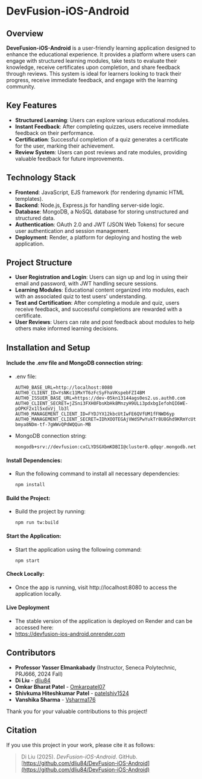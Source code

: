 # DevFusion-iOS-Android

## Overview
**DeveFusion-iOS-Android** is a user-friendly learning application designed to enhance the educational experience. It provides a platform where users can engage with structured learning modules, take tests to evaluate their knowledge, receive certificates upon completion, and share feedback through reviews. This system is ideal for learners looking to track their progress, receive immediate feedback, and engage with the learning community.

## Key Features
- **Structured Learning**: Users can explore various educational modules.
- **Instant Feedback**: After completing quizzes, users receive immediate feedback on their performance.
- **Certification**: Successful completion of a quiz generates a certificate for the user, marking their achievement.
- **Review System**: Users can post reviews and rate modules, providing valuable feedback for future improvements.
  
## Technology Stack
- **Frontend**: JavaScript, EJS framework (for rendering dynamic HTML templates).
- **Backend**: Node.js, Express.js for handling server-side logic.
- **Database**: MongoDB, a NoSQL database for storing unstructured and structured data.
- **Authentication**: OAuth 2.0 and JWT (JSON Web Tokens) for secure user authentication and session management.
- **Deployment**: Render, a platform for deploying and hosting the web application.

## Project Structure
- **User Registration and Login**: Users can sign up and log in using their email and password, with JWT handling secure sessions.
- **Learning Modules**: Educational content organized into modules, each with an associated quiz to test users' understanding.
- **Test and Certification**: After completing a module and quiz, users receive feedback, and successful completions are rewarded with a certificate.
- **User Reviews**: Users can rate and post feedback about modules to help others make informed learning decisions.

## Installation and Setup
#### Include the .env file and MongoDB connection string:
- .env file:
  
  `AUTH0_BASE_URL=http://localhost:8080`
  `AUTH0_CLIENT_ID=YsNKc11MxYT6zFcSyFhaVKspebFZI4BM` 
  `AUTH0_ISSUER_BASE_URL=https://dev-05kn13144ags0es2.us.auth0.com` 
  `AUTH0_CLIENT_SECRET=jZSni3FXH0FbsKbHk8MnzyH9ULi3pdxbgIefohQI6WE-pOPKF2x1l5xdxVj_lb3l` 
  `AUTH0_MANAGEMENT_CLIENT_ID=FYDJYX12kbcUtIwFE6QVfUM1fFNWD6yp` 
  `AUTH0_MANAGEMENT_CLIENT_SECRET=IDhXOOTEGAjVWdSPwYukTr8U8Ghd9KRmYcUtbmya8NDm-tf-7gWWvQPdWQQun-MB`

- MongoDB connection string:

  `mongodb+srv://devfusion:cxCLYDSGXbmKDBII@cluster0.qdqqr.mongodb.net`

#### Install Dependencies:
- Run the following command to install all necessary dependencies:

  `npm install`

#### Build the Project:
- Build the project by running:

  `npm run tw:build`

#### Start the Application:
- Start the application using the following command:

  `npm start`

#### Check Locally:
- Once the app is running, visit http://localhost:8080 to access the application locally.

#### Live Deployment
- The stable version of the application is deployed on Render and can be accessed here:
- https://devfusion-ios-android.onrender.com

## Contributors

- **Professor Yasser Elmankabady** (Instructor, Seneca Polytechnic, PRJ666, 2024 Fall)  
- **Di Liu** - [dliu84](https://github.com/dliu84)  
- **Omkar Bharat Patel** - [Omkarpatel07 ](https://github.com/Omkarpatel07 )
- **Shivkuma Hiteshkumar Patel** - [patelshiv1524](https://github.com/patelshiv1524)
- **Vanshika Sharma** - [Vsharma176](https://github.com/Vsharma176)

Thank you for your valuable contributions to this project!  

## Citation

If you use this project in your work, please cite it as follows:

> Di Liu (2025). *DevFusion-iOS-Android*. GitHub. [https://github.com/dliu84/DevFusion-iOS-Android](https://github.com/dliu84/DevFusion-iOS-Android)
